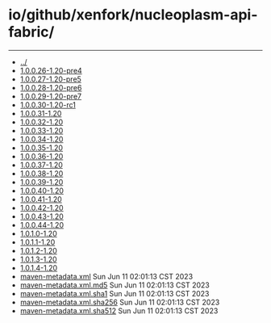 # io/github/xenfork/nucleoplasm-api-fabric/

---
- [../](../index.md)
- [1.0.0.26-1.20-pre4](1.0.0.26-1.20-pre4/index.md)
- [1.0.0.27-1.20-pre5](1.0.0.27-1.20-pre5/index.md)
- [1.0.0.28-1.20-pre6](1.0.0.28-1.20-pre6/index.md)
- [1.0.0.29-1.20-pre7](1.0.0.29-1.20-pre7/index.md)
- [1.0.0.30-1.20-rc1](1.0.0.30-1.20-rc1/index.md)
- [1.0.0.31-1.20](1.0.0.31-1.20/index.md)
- [1.0.0.32-1.20](1.0.0.32-1.20/index.md)
- [1.0.0.33-1.20](1.0.0.33-1.20/index.md)
- [1.0.0.34-1.20](1.0.0.34-1.20/index.md)
- [1.0.0.35-1.20](1.0.0.35-1.20/index.md)
- [1.0.0.36-1.20](1.0.0.36-1.20/index.md)
- [1.0.0.37-1.20](1.0.0.37-1.20/index.md)
- [1.0.0.38-1.20](1.0.0.38-1.20/index.md)
- [1.0.0.39-1.20](1.0.0.39-1.20/index.md)
- [1.0.0.40-1.20](1.0.0.40-1.20/index.md)
- [1.0.0.41-1.20](1.0.0.41-1.20/index.md)
- [1.0.0.42-1.20](1.0.0.42-1.20/index.md)
- [1.0.0.43-1.20](1.0.0.43-1.20/index.md)
- [1.0.0.44-1.20](1.0.0.44-1.20/index.md)
- [1.0.1.0-1.20](1.0.1.0-1.20/index.md)
- [1.0.1.1-1.20](1.0.1.1-1.20/index.md)
- [1.0.1.2-1.20](1.0.1.2-1.20/index.md)
- [1.0.1.3-1.20](1.0.1.3-1.20/index.md)
- [1.0.1.4-1.20](1.0.1.4-1.20/index.md)
- [maven-metadata.xml](maven-metadata.xml) Sun Jun 11 02:01:13 CST 2023
- [maven-metadata.xml.md5](maven-metadata.xml.md5) Sun Jun 11 02:01:13 CST 2023
- [maven-metadata.xml.sha1](maven-metadata.xml.sha1) Sun Jun 11 02:01:13 CST 2023
- [maven-metadata.xml.sha256](maven-metadata.xml.sha256) Sun Jun 11 02:01:13 CST 2023
- [maven-metadata.xml.sha512](maven-metadata.xml.sha512) Sun Jun 11 02:01:13 CST 2023

